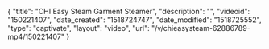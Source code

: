 {
    "title": "CHI Easy Steam Garment Steamer",
    "description": "",
    "videoid": "150221407",
    "date_created": "1518724747",
    "date_modified": "1518725552",
    "type": "captivate",
    "layout": "video",
    "url": "\/v\/chieasysteam-62886789-mp4\/150221407"
}